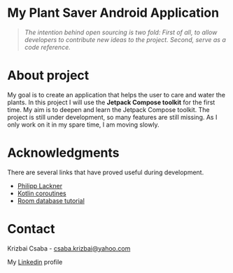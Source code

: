 # My Plant Saver Android Application

> *The intention behind open sourcing is two fold: First of all, to allow developers to contribute new ideas to the project. Second, serve as a code reference.*

# About project
My goal is to create an application that helps the user to care and water the plants. In this project I will use the **Jetpack Compose toolkit** for the first time. My aim is to deepen and learn the Jetpack Compose toolkit. The project is still under development, so many features are still missing. As I only work on it in my spare time, I am moving slowly.

# Acknowledgments
There are several links that have proved useful during development.
+ [Philipp Lackner](https://github.com/philipplackner)
+ [Kotlin coroutines](https://www.kodeco.com/books/kotlin-coroutines-by-tutorials/v3.0/chapters/18-coroutines-jetpack)
+ [Room database tutorial](https://www.answertopia.com/jetpack-compose/a-jetpack-compose-room-database-and-repository-tutorial/)

# Contact
Krizbai Csaba - csaba.krizbai@yahoo.com

My [Linkedin](https://www.linkedin.com/in/csaba-krizbai-6b9077195/) profile
